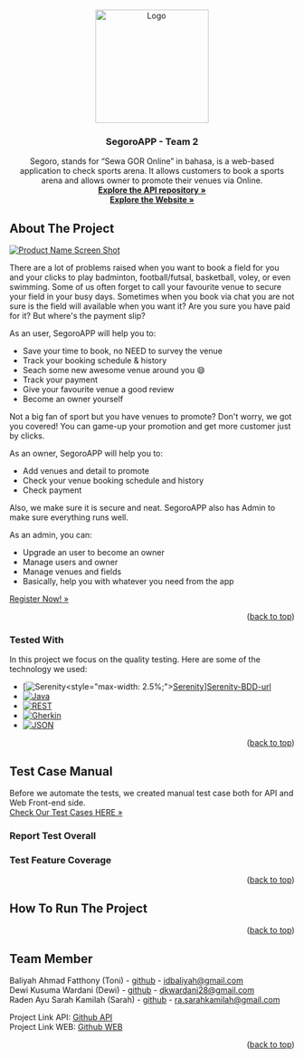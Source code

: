 <a name="readme-top"></a>

<!-- PROJECT LOGO -->
<br />
<div align="center">
  <a href="https://github.com/idbaliyah/TEAM2-SegoroAPI.git">
    <img src="https://drive.google.com/uc?id=11J9RPYzkizaW1_2yjMqsMkAsQ-BbNezs" alt="Logo" width="200" height="200">
  </a>

  <h3 align="center">SegoroAPP - Team 2</h3>

  <p align="center">
    Segoro, stands for “Sewa GOR Online” in bahasa, is a web-based application to check sports arena. It allows customers to book a sports arena and allows owner to promote their venues via Online.
    <br />
    <a href="https://github.com/idbaliyah/TEAM2-SegoroAPI.git"><strong>Explore the API repository »</strong></a>
    <br>
    <a href="https://segoro-fe.vercel.app/login"><strong>Explore the Website »</strong></a>
  </p>
</div>


<!-- ABOUT THE PROJECT -->
## About The Project

[![Product Name Screen Shot][product-screenshot]](https://drive.google.com/uc?id=1SRZMxez8Ux2LA_P0nq0KgeeI3kNwIhwE)

There are a lot of problems raised when you want to book a field for you and your clicks to play badminton, football/futsal, basketball, voley, or even swimming. Some of us often forget to call your favourite venue to secure your field in your busy days. Sometimes when you book via chat you are not sure is the field will available when you want it? Are you sure you have paid for it? But where's the payment slip?

As an user, SegoroAPP will help you to:
* Save your time to book, no NEED to survey the venue
* Track your booking schedule & history
* Seach some new awesome venue around you :smile:
* Track your payment
* Give your favourite venue a good review
* Become an owner yourself

Not a big fan of sport but you have venues to promote? Don't worry, we got you covered! You can game-up your promotion and get more customer just by clicks. 

As an owner, SegoroAPP will help you to:
* Add venues and detail to promote
* Check your venue booking schedule and history
* Check payment

Also, we make sure it is secure and neat. SegoroAPP also has Admin to make sure everything runs well.

As an admin, you can:
* Upgrade an user to become an owner
* Manage users and owner
* Manage venues and fields
* Basically, help you with whatever you need from the app

<a href="https://segoro-fe.vercel.app/login">Register Now! »</a> 


<p align="right">(<a href="#readme-top">back to top</a>)</p>

### Tested With

In this project we focus on the quality testing. Here are some of the technology we used:

* [![Serenity]<style="max-width: 2.5%;">[Serenity]</style>][Serenity-BDD-url] 
* [![Java][Java]][Java-url]
* [![REST][REST]][Rest-url]
* [![Gherkin][Gherkin]][Gherkin-url]
* [![JSON][JSON]][JSON-url]

<p align="right">(<a href="#readme-top">back to top</a>)</p>

## Test Case Manual

Before we automate the tests, we created manual test case both for API and Web Front-end side.
<br>
<a href="https://docs.google.com/spreadsheets/d/1DBMKM2J_1JhbC_eJBkQ5L61BuZYGZG2Vo4e5K_rvyro/edit?usp=sharing">Check Our Test Cases HERE »</a> 

### Report Test Overall

<!-- masukkin ss an hasil di sini -->

### Test Feature Coverage

<!-- fitur apa aja yang ke test-->

<p align="right">(<a href="#readme-top">back to top</a>)</p>


## How To Run The Project

<!-- Jelasin caranya -->

<p align="right">(<a href="#readme-top">back to top</a>)</p>


<!-- TEAM MEMBER -->
## Team Member

Baliyah Ahmad Fatthony (Toni) - [github](https://twitter.com/your_username) - idbaliyah@gmail.com 
<br>
Dewi Kusuma Wardani (Dewi) - [github](https://twitter.com/your_username) - dkwardani28@gmail.com
<br>
Raden Ayu Sarah Kamilah (Sarah) - [github](https://twitter.com/your_username) - ra.sarahkamilah@gmail.com
<br>

Project Link API: [Github API](https://github.com/idbaliyah/TEAM2-SegoroAPI)
<br>
Project Link WEB: [Github WEB](https://github.com/idbaliyah/TEAM2-SegoroAPP)

<p align="right">(<a href="#readme-top">back to top</a>)</p>




<!-- MARKDOWN LINKS & IMAGES -->
<!-- https://www.markdownguide.org/basic-syntax/#reference-style-links -->
[product-screenshot]: https://drive.google.com/uc?id=1SRZMxez8Ux2LA_P0nq0KgeeI3kNwIhwE

[Serenity]: https://drive.google.com/uc?id=1lrPFNbwyhc2IZTmpV04RMlZ5kLiVq3yg
[Serenity-BDD-URL]: https://serenity-bdd.info/
[Java]: https://drive.google.com/uc?id=1LsPNh7R_RZi2VIZv-e1pmBET4S7NlTBf
[Java-url]: https://www.java.com/en/
[REST]: https://drive.google.com/uc?id=1_pr0XWwZu2A_qgPQR46-Eb_G32az4mO-
[REST-url]: https://restfulapi.net/
[Gherkin]: https://drive.google.com/uc?id=1qnaLz1Cchu7WaBH4hNxIcml804g56D1f
[Gherkin-url]: https://cucumber.io/docs/gherkin/
[JSON]: https://drive.google.com/uc?id=1kX4QOu8wFpQTWTxZAUiQxG2c6QJW-Tjw
[JSON-url]: https://www.json.org/json-en.html
